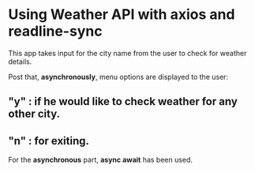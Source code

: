# Using Weather API with axios and readline-sync

This app takes input for the city name from the user to check for weather details.

Post that, **asynchronously**, menu options are displayed to the user:
## "y" :  if he would like to check weather for any other city.
## "n" : for exiting.

For the **asynchronous** part, **async await** has been used.

